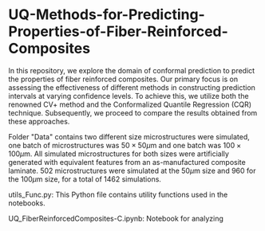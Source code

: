 # UQ-Methods-for-Predicting-Properties-of-Fiber-Reinforced-Composites
In this repository, we explore the domain of conformal prediction to predict the properties of fiber reinforced composites. Our primary focus is on assessing the effectiveness of different methods in constructing prediction intervals at varying confidence levels. To achieve this, we utilize both the renowned CV+ method and the Conformalized Quantile Regression (CQR) technique. Subsequently, we proceed to compare the results obtained from these approaches.

Folder "Data" contains two different size microstructures were simulated, one batch of microstructures was $50 \times 50 \mu \text{m}$
and one batch was $100 \times 100 \mu \text{m}$.
 All simulated microstructures for both sizes were artificially generated with equivalent features from an as-manufactured composite laminate. $502$ microstructures were simulated at the $50\mu \text{m}$ size and $960$ for the $100\mu \text{m}$ size, for a total of $1462$ simulations. 

utils_Func.py:  This Python file contains utility functions used in the notebooks.

UQ_FiberReinforcedComposites-C.ipynb: Notebook for analyzing

